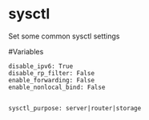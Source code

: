 # sysctl

Set some common sysctl settings


#Variables


	disable_ipv6: True
	disable_rp_filter: False
	enable_forwarding: False
	enable_nonlocal_bind: False


	sysctl_purpose: server|router|storage
